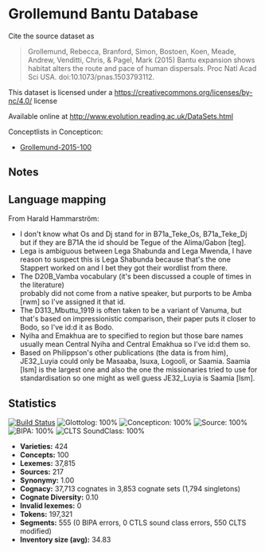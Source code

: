 # Grollemund Bantu Database

Cite the source dataset as

> Grollemund, Rebecca, Branford, Simon, Bostoen, Koen, Meade, Andrew, Venditti, Chris, & Pagel, Mark (2015) Bantu expansion shows habitat alters the route and pace of human dispersals. Proc Natl Acad Sci USA. doi:10.1073/pnas.1503793112.

This dataset is licensed under a https://creativecommons.org/licenses/by-nc/4.0/ license

Available online at http://www.evolution.reading.ac.uk/DataSets.html


Conceptlists in Concepticon:
- [Grollemund-2015-100](https://concepticon.clld.org/contributions/Grollemund-2015-100)
## Notes


Language mapping
----------------

From Harald Hammarström:

- I don't know what Os and Dj stand for in B71a_Teke_Os, B71a_Teke_Dj but if they are B71A 
  the id should be Tegue of the Alima/Gabon [teg].
- Lega is ambiguous between Lega Shabunda and Lega Mwenda, I have reason to suspect this 
  is Lega Shabunda because that's the one Stappert worked on and I bet they got their wordlist 
  from there.
- The D20B_Vamba vocabulary (it's been discussed a couple of times in the literature)  
  probably did not come from a native speaker, but purports to be Amba [rwm] so I've assigned 
  it that id.
- The D313_Mbuttu_1919 is often taken to be a variant of Vanuma, but that's based on 
  impressionistic comparison, their paper puts it closer to Bodo, so I've id:d it as Bodo.
- Nyiha and Emakhua are to specified to region but those bare names usually mean 
  Central Nyiha and Central Emakhua so I've id:d them so.
- Based on Philippson's other publications (the data is from him), JE32_Luyia could only be
  Masaaba, Isuxa, Logooli, or Saamia. Saamia [lsm] is the largest one and also the one the 
  missionaries tried to use for standardisation so one might as well guess JE32_Luyia is Saamia [lsm].



## Statistics


[![Build Status](https://travis-ci.org/lexibank/grollemundbantu.svg?branch=master)](https://travis-ci.org/lexibank/grollemundbantu)
![Glottolog: 100%](https://img.shields.io/badge/Glottolog-100%25-brightgreen.svg "Glottolog: 100%")
![Concepticon: 100%](https://img.shields.io/badge/Concepticon-100%25-brightgreen.svg "Concepticon: 100%")
![Source: 100%](https://img.shields.io/badge/Source-100%25-brightgreen.svg "Source: 100%")
![BIPA: 100%](https://img.shields.io/badge/BIPA-100%25-brightgreen.svg "BIPA: 100%")
![CLTS SoundClass: 100%](https://img.shields.io/badge/CLTS%20SoundClass-100%25-brightgreen.svg "CLTS SoundClass: 100%")

- **Varieties:** 424
- **Concepts:** 100
- **Lexemes:** 37,815
- **Sources:** 217
- **Synonymy:** 1.00
- **Cognacy:** 37,713 cognates in 3,853 cognate sets (1,794 singletons)
- **Cognate Diversity:** 0.10
- **Invalid lexemes:** 0
- **Tokens:** 197,321
- **Segments:** 555 (0 BIPA errors, 0 CTLS sound class errors, 550 CLTS modified)
- **Inventory size (avg):** 34.83